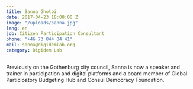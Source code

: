 ```yaml
---
title: Sanna Ghotbi
date: 2017-04-23 18:08:00 Z
image: "/uploads/sanna.jpg"
lang: en
job: Citizen Participation Consultant
phone: "+46 73 844 04 41"
mail: sanna@digidemlab.org
category: Digidem Lab
---
```


Previously on the Gothenburg city council, Sanna is now a speaker and trainer in participation and digital platforms and a board member of Global Participatory Budgeting Hub and Consul Democracy Foundation.
